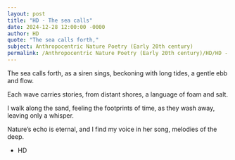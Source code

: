 ```yaml
---
layout: post
title: "HD - The sea calls"
date: 2024-12-28 12:00:00 -0000
author: HD
quote: "The sea calls forth,"
subject: Anthropocentric Nature Poetry (Early 20th century)
permalink: /Anthropocentric Nature Poetry (Early 20th century)/HD/HD - The sea calls
---
```


The sea calls forth,
as a siren sings,
beckoning with long tides,
a gentle ebb and flow.

Each wave carries stories,
from distant shores,
a language of foam and salt.

I walk along the sand,
feeling the footprints of time,
as they wash away,
leaving only a whisper.

Nature’s echo is eternal,
and I find my voice in her song,
melodies of the deep.

- HD
